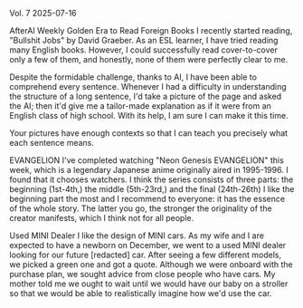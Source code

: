 Vol. 7
2025-07-16

AfterAI Weekly
Golden Era to Read Foreign Books
I recently started reading, "Bullshit Jobs" by David Graeber. As
an ESL learner, I have tried reading many English books. However,
I could successfully read cover-to-cover only a few of them, and
honestly, none of them were perfectly clear to me.

Despite the formidable challenge, thanks to AI, I have been able to
comprehend every sentence. Whenever
I had a difficulty in understanding the
structure of a long sentence, I'd take
a picture of the page and asked the AI;
then it'd give me a tailor-made explanation as if it were from
an English class of high school. With its help, I am sure I can make it this time.

Your pictures
have enough
contexts so that
I can teach you
precisely what
each sentence
means.

EVANGELION
I've completed watching "Neon Genesis
EVANGELION" this week, which is
a legendary Japanese anime originally
aired in 1995-1996. I found that
it chooses watchers. I think the
series consists of three parts:
the beginning (1st-4th,) the middle
(5th-23rd,) and the final (24th-26th)
I like the beginning part the most
and I recommend to everyone: it has the
essence of the whole story. The latter
you go, the stronger the originality of the
creator manifests, which I think not for all people.

Used MINI Dealer
I like the design of MINI cars.
As my wife and I are expected to
have a newborn on December, we went
to a used MINI dealer looking for our
future [redacted] car. After seeing
a few different models, we picked
a green one and got a quote.
Although we were onboard with the
purchase plan, we sought advice from
close people who have cars. My mother
told me we ought to wait until we would
have our baby on a stroller so that we would
be able to realistically imagine how we'd use the car.